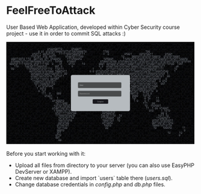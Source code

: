 # FeelFreeToAttack
User Based Web Application, developed within Cyber Security course project - use it in order to commit SQL attacks :)

<img width="500px" src="interface.png" />

Before you start working with it:
<ul>
<li>Upload all files from directory to your server (you can also use EasyPHP DevServer or XAMPP).</li>
<li>Create new database and import `users` table there (<i>users.sql</i>).</li>
<li>Change database credentials in <i>config.php</i> and <i>db.php</i> files.</li>
</ul>
